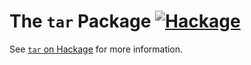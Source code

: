 The `tar` Package  [![Hackage](https://img.shields.io/hackage/v/tar.svg)](https://hackage.haskell.org/package/tar)
=================

See [`tar` on Hackage](https://hackage.haskell.org/package/tar) for more information.
